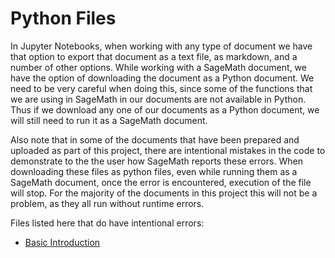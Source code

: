 # Python Files

In Jupyter Notebooks, when working with any type of document we have that option to export that document as a text file, as markdown, and a number
of other options.  While working with a SageMath document, we have the option of downloading the document as a Python document.  We need to be very careful when 
doing this, since some of the functions that we are using in SageMath in our documents are not available in Python.  Thus if we download any one of our documents 
as a Python document, we will still need to run it as a SageMath document.  

Also note that in some of the documents that have been prepared and uploaded as part of this project, there are intentional mistakes in the code to 
demonstrate to the the user how SageMath reports these errors.  When downloading these files as python files, even while running them as a SageMath document,
once the error is encountered, execution of the file will stop.  For the majority of the documents in this project this will not be a problem, as they all
run without runtime errors.  

Files listed here that do have intentional errors:

* [Basic Introduction](Introduction/basic-introdution.py)
